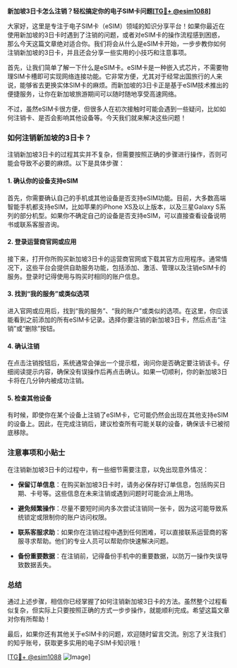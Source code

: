 **新加坡3日卡怎么注销？轻松搞定你的电子SIM卡问题[[TG💪+ @esim1088](https://t.me/s/esim1088)]**

大家好，这里是专注于电子SIM卡（eSIM）领域的知识分享平台！如果你最近在使用新加坡的3日卡时遇到了注销的问题，或者对eSIM卡的操作流程感到困惑，那么今天这篇文章绝对适合你。我们将会从什么是eSIM卡开始，一步步教你如何注销新加坡的3日卡，并且还会分享一些实用的小技巧和注意事项。

首先，让我们简单了解一下什么是eSIM卡。eSIM卡是一种嵌入式芯片，不需要物理SIM卡槽即可实现网络连接功能。它非常方便，尤其对于经常出国旅行的人来说，能够省去更换实体SIM卡的麻烦。而新加坡的3日卡正是基于eSIM技术推出的便捷服务，让你在新加坡旅游期间可以随时随地享受高速网络。

不过，虽然eSIM卡很方便，但很多人在初次接触时可能会遇到一些疑问，比如如何注销卡、是否会影响其他设备等。今天我们就来解决这些问题！

### 如何注销新加坡的3日卡？

注销新加坡3日卡的过程其实并不复杂，但需要按照正确的步骤进行操作，否则可能会导致不必要的麻烦。以下是具体步骤：

#### 1. 确认你的设备支持eSIM

首先，你需要确认自己的手机或其他设备是否支持eSIM功能。目前，大多数高端智能手机都支持eSIM，比如苹果的iPhone XS及以上版本，以及三星Galaxy S系列的部分机型。如果你不确定自己的设备是否支持eSIM，可以直接查看设备说明书或联系客服咨询。

#### 2. 登录运营商官网或应用

接下来，打开你所购买新加坡3日卡的运营商官网或下载其官方应用程序。通常情况下，这些平台会提供自助服务功能，包括添加、激活、管理以及注销eSIM卡的服务。登录时记得使用与购买时相同的账户信息。

#### 3. 找到“我的服务”或类似选项

进入官网或应用后，找到“我的服务”、“我的账户”或类似的选项。在这里，你应该能看到之前添加的所有eSIM卡记录。选择你要注销的新加坡3日卡，然后点击“注销”或“删除”按钮。

#### 4. 确认注销

在点击注销按钮后，系统通常会弹出一个提示框，询问你是否确定要注销该卡。仔细阅读提示内容，确保没有误操作后再点击确认。如果一切顺利，你的新加坡3日卡将在几分钟内被成功注销。

#### 5. 检查其他设备

有时候，即使你在某个设备上注销了eSIM卡，它可能仍然会出现在其他支持eSIM的设备上。因此，在完成注销后，建议检查所有可能关联的设备，确保该卡已被彻底移除。

### 注意事项和小贴士

在注销新加坡3日卡的过程中，有一些细节需要注意，以免出现意外情况：

- **保留订单信息**：在购买新加坡3日卡时，请务必保存好订单信息，包括购买日期、卡号等。这些信息在未来注销或遇到问题时可能会派上用场。
  
- **避免频繁操作**：尽量不要短时间内多次尝试注销同一张卡，因为这可能导致系统锁定或限制你的账户访问权限。

- **联系客服求助**：如果你在注销过程中遇到任何困难，可以直接联系运营商的客服寻求帮助。他们的专业人员可以帮助你快速解决问题。

- **备份重要数据**：在注销前，记得备份手机中的重要数据，以防万一操作失误导致数据丢失。

### 总结

通过上述步骤，相信你已经掌握了如何注销新加坡3日卡的方法。虽然整个过程看似复杂，但实际上只要按照正确的方式一步步操作，就能顺利完成。希望这篇文章对你有所帮助！

最后，如果你还有其他关于eSIM卡的问题，欢迎随时留言交流。别忘了关注我们的知乎账号，获取更多实用的电子SIM卡知识哦！

[[TG💪+ @esim1088](https://t.me/s/esim1088) ![Image](https://i.postimg.cc/4NQfJmqS/Snipaste-2025-05-13-00-14-12.png)]